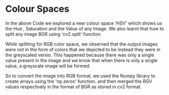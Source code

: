 # Colour Spaces 

In the above Code we explored a new colour space 'HSV' which shows us the Hue , Saturation and the Value of any Image.
We also learnt that how to split any image BGR using 'cv2.split' function 

While splitting for RGB color space, we observed that the output images were not in the form of colors that we depicted to be instead they were in the greyscaled versio. This happened because there was only a single value present in the image and we know that when there is only a single value, a greyscale image will be formed. 

So to convert the image into RGB format, we used the Numpy library to create arrays using the 'np.zeros' function. and then merged the RGV values respectively in the format of BGR as stored in cv2 format.
